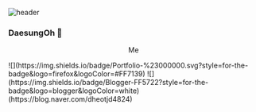 ![header](https://capsule-render.vercel.app/api?type=WAVE&height=300&text=DaesungOh)

<h3>DaesungOh 👋</h3>
<p align="center">Me</p>
![](https://img.shields.io/badge/Portfolio-%23000000.svg?style=for-the-badge&logo=firefox&logoColor=#FF7139) ![](https://img.shields.io/badge/Blogger-FF5722?style=for-the-badge&logo=blogger&logoColor=white)(https://blog.naver.com/dheotjd4824)
